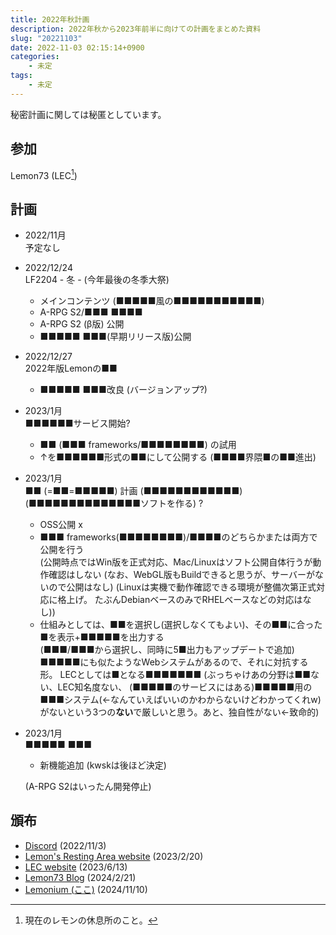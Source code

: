 ```yaml
---
title: 2022年秋計画
description: 2022年秋から2023年前半に向けての計画をまとめた資料
slug: "20221103"
date: 2022-11-03 02:15:14+0900
categories:
    - 未定
tags:
    - 未定
---
```


秘密計画に関しては秘匿としています。

## 参加

Lemon73 (LEC[^lec])

[^lec]: 現在のレモンの休息所のこと。

## 計画

- 2022/11月  
予定なし

- 2022/12/24  
LF2204 - 冬 - (今年最後の冬季大祭)
  - メインコンテンツ (■■■■■風の■■■■■■■■■■■)
  - A-RPG S2/■■■ ■■■■
  - A-RPG S2 (β版) 公開
  - ■■■■■ ■■■(早期リリース版)公開

- 2022/12/27  
2022年版Lemonの■■
  - ■■■■■ ■■■改良 (バージョンアップ?)

- 2023/1月  
■■■■■■サービス開始?
  - ■■ (■■■ frameworks/■■■■■■■■) の試用
  - ↑を■■■■■■形式の■■にして公開する (■■■■界隈■の■■進出)

- 2023/1月  
■■ (=■■=■■■■■) 計画 (■■■■■■■■■■■■) (■■■■■■■■■■■■■■ソフトを作る) ?
  - OSS公開 x
  - ■■■ frameworks(■■■■■■■■)/■■■■のどちらかまたは両方で公開を行う  
  (公開時点ではWin版を正式対応、Mac/Linuxはソフト公開自体行うが動作確認はしない
  (なお、WebGL版もBuildできると思うが、サーバーがないので公開はなし)
  (Linuxは実機で動作確認できる環境が整備次第正式対応に格上げ。
  たぶんDebianベースのみでRHELベースなどの対応はなし))
  - 仕組みとしては、■■を選択し(選択しなくてもよい)、その■■に合った■を表示+■■■■■を出力する  
  (■■■/■■■から選択し、同時に5■出力もアップデートで追加)
  ■■■■■にも似たようなWebシステムがあるので、それに対抗する形。
  LECとしては■となる■■■■■■■
  (ぶっちゃけあの分野は■■ない、LEC知名度ない、
  (■■■■■のサービスにはある)■■■■■用の■■■システム(←なんていえばいいのかわからないけどわかってくれw)がないという3つの**ない**で厳しいと思う。あと、独自性がない←致命的)

- 2023/1月  
■■■■■ ■■■
  - 新機能追加 (kwskは後ほど決定)

  (A-RPG S2はいったん開発停止)

## 頒布

- [Discord](https://discord.com/channels/972718425937952798/972725666778873898/1037414721323810868) (2022/11/3)
- [Lemon's Resting Area website](https://lemon73-computing.github.io/docs/20221103-fall) (2023/2/20)
- [LEC website](https://lemon73.gitlab.io/docs/20221103) (2023/6/13)
- [Lemon73 Blog](./) (2024/2/21)
- [Lemonium (ここ)](./) (2024/11/10)
